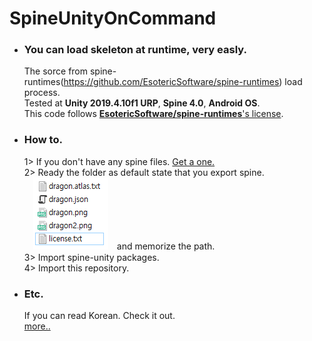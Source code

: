 # SpineUnityOnCommand

- ### You can load skeleton at runtime, very easly.  
   The sorce from spine-runtimes(https://github.com/EsotericSoftware/spine-runtimes) load process.  
   Tested at **Unity 2019.4.10f1 URP**, **Spine 4.0**, **Android OS**.  
   This code follows [**EsotericSoftware/spine-runtimes**'s license](https://github.com/EsotericSoftware/spine-runtimes/blob/4.0/LICENSE).


- ### How to.
   1> If you don't have any spine files. [Get a one.](https://github.com/EsotericSoftware/spine-runtimes/tree/4.0/spine-unity/Assets/Spine%20Examples/Spine%20Skeletons/Dragon)  
   2> Ready the folder as default state that you export spine.   
   　![image](spine002.png)　and memorize the path.  
   3> Import spine-unity packages.  
   4> Import this repository.


- ### Etc.  
   If you can read Korean. Check it out.  
   [more..](https://blog.naver.com/dusdkel/222536645274)
